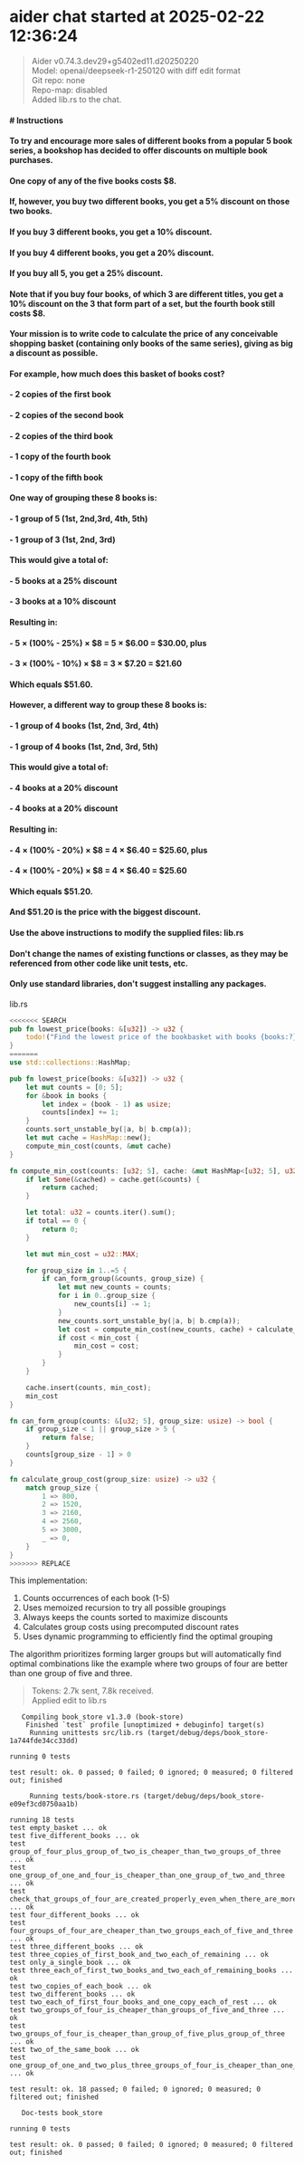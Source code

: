 
# aider chat started at 2025-02-22 12:36:24

> Aider v0.74.3.dev29+g5402ed11.d20250220  
> Model: openai/deepseek-r1-250120 with diff edit format  
> Git repo: none  
> Repo-map: disabled  
> Added lib.rs to the chat.  

#### # Instructions  
####   
#### To try and encourage more sales of different books from a popular 5 book series, a bookshop has decided to offer discounts on multiple book purchases.  
####   
#### One copy of any of the five books costs $8.  
####   
#### If, however, you buy two different books, you get a 5% discount on those two books.  
####   
#### If you buy 3 different books, you get a 10% discount.  
####   
#### If you buy 4 different books, you get a 20% discount.  
####   
#### If you buy all 5, you get a 25% discount.  
####   
#### Note that if you buy four books, of which 3 are different titles, you get a 10% discount on the 3 that form part of a set, but the fourth book still costs $8.  
####   
#### Your mission is to write code to calculate the price of any conceivable shopping basket (containing only books of the same series), giving as big a discount as possible.  
####   
#### For example, how much does this basket of books cost?  
####   
#### - 2 copies of the first book  
#### - 2 copies of the second book  
#### - 2 copies of the third book  
#### - 1 copy of the fourth book  
#### - 1 copy of the fifth book  
####   
#### One way of grouping these 8 books is:  
####   
#### - 1 group of 5 (1st, 2nd,3rd, 4th, 5th)  
#### - 1 group of 3 (1st, 2nd, 3rd)  
####   
#### This would give a total of:  
####   
#### - 5 books at a 25% discount  
#### - 3 books at a 10% discount  
####   
#### Resulting in:  
####   
#### - 5 × (100% - 25%) × $8 = 5 × $6.00 = $30.00, plus  
#### - 3 × (100% - 10%) × $8 = 3 × $7.20 = $21.60  
####   
#### Which equals $51.60.  
####   
#### However, a different way to group these 8 books is:  
####   
#### - 1 group of 4 books (1st, 2nd, 3rd, 4th)  
#### - 1 group of 4 books (1st, 2nd, 3rd, 5th)  
####   
#### This would give a total of:  
####   
#### - 4 books at a 20% discount  
#### - 4 books at a 20% discount  
####   
#### Resulting in:  
####   
#### - 4 × (100% - 20%) × $8 = 4 × $6.40 = $25.60, plus  
#### - 4 × (100% - 20%) × $8 = 4 × $6.40 = $25.60  
####   
#### Which equals $51.20.  
####   
#### And $51.20 is the price with the biggest discount.  
####   
#### ####  
####   
#### Use the above instructions to modify the supplied files: lib.rs  
#### Don't change the names of existing functions or classes, as they may be referenced from other code like unit tests, etc.  
#### Only use standard libraries, don't suggest installing any packages.  

lib.rs
```rust
<<<<<<< SEARCH
pub fn lowest_price(books: &[u32]) -> u32 {
    todo!("Find the lowest price of the bookbasket with books {books:?}")
}
=======
use std::collections::HashMap;

pub fn lowest_price(books: &[u32]) -> u32 {
    let mut counts = [0; 5];
    for &book in books {
        let index = (book - 1) as usize;
        counts[index] += 1;
    }
    counts.sort_unstable_by(|a, b| b.cmp(a));
    let mut cache = HashMap::new();
    compute_min_cost(counts, &mut cache)
}

fn compute_min_cost(counts: [u32; 5], cache: &mut HashMap<[u32; 5], u32>) -> u32 {
    if let Some(&cached) = cache.get(&counts) {
        return cached;
    }

    let total: u32 = counts.iter().sum();
    if total == 0 {
        return 0;
    }

    let mut min_cost = u32::MAX;

    for group_size in 1..=5 {
        if can_form_group(&counts, group_size) {
            let mut new_counts = counts;
            for i in 0..group_size {
                new_counts[i] -= 1;
            }
            new_counts.sort_unstable_by(|a, b| b.cmp(a));
            let cost = compute_min_cost(new_counts, cache) + calculate_group_cost(group_size);
            if cost < min_cost {
                min_cost = cost;
            }
        }
    }

    cache.insert(counts, min_cost);
    min_cost
}

fn can_form_group(counts: &[u32; 5], group_size: usize) -> bool {
    if group_size < 1 || group_size > 5 {
        return false;
    }
    counts[group_size - 1] > 0
}

fn calculate_group_cost(group_size: usize) -> u32 {
    match group_size {
        1 => 800,
        2 => 1520,
        3 => 2160,
        4 => 2560,
        5 => 3000,
        _ => 0,
    }
}
>>>>>>> REPLACE
```

This implementation:
1. Counts occurrences of each book (1-5)
2. Uses memoized recursion to try all possible groupings
3. Always keeps the counts sorted to maximize discounts
4. Calculates group costs using precomputed discount rates
5. Uses dynamic programming to efficiently find the optimal grouping

The algorithm prioritizes forming larger groups but will automatically find optimal combinations like the example where two groups of four are better than one group of five and three.

> Tokens: 2.7k sent, 7.8k received.  
> Applied edit to lib.rs  
```
   Compiling book_store v1.3.0 (book-store)
    Finished `test` profile [unoptimized + debuginfo] target(s) 
     Running unittests src/lib.rs (target/debug/deps/book_store-1a744fde34cc33dd)

running 0 tests

test result: ok. 0 passed; 0 failed; 0 ignored; 0 measured; 0 filtered out; finished 

     Running tests/book-store.rs (target/debug/deps/book_store-e09ef3cd0750aa1b)

running 18 tests
test empty_basket ... ok
test five_different_books ... ok
test group_of_four_plus_group_of_two_is_cheaper_than_two_groups_of_three ... ok
test one_group_of_one_and_four_is_cheaper_than_one_group_of_two_and_three ... ok
test check_that_groups_of_four_are_created_properly_even_when_there_are_more_groups_of_three_than_groups_of_five ... ok
test four_different_books ... ok
test four_groups_of_four_are_cheaper_than_two_groups_each_of_five_and_three ... ok
test three_different_books ... ok
test three_copies_of_first_book_and_two_each_of_remaining ... ok
test only_a_single_book ... ok
test three_each_of_first_two_books_and_two_each_of_remaining_books ... ok
test two_copies_of_each_book ... ok
test two_different_books ... ok
test two_each_of_first_four_books_and_one_copy_each_of_rest ... ok
test two_groups_of_four_is_cheaper_than_groups_of_five_and_three ... ok
test two_groups_of_four_is_cheaper_than_group_of_five_plus_group_of_three ... ok
test two_of_the_same_book ... ok
test one_group_of_one_and_two_plus_three_groups_of_four_is_cheaper_than_one_group_of_each_size ... ok

test result: ok. 18 passed; 0 failed; 0 ignored; 0 measured; 0 filtered out; finished 

   Doc-tests book_store

running 0 tests

test result: ok. 0 passed; 0 failed; 0 ignored; 0 measured; 0 filtered out; finished 


```